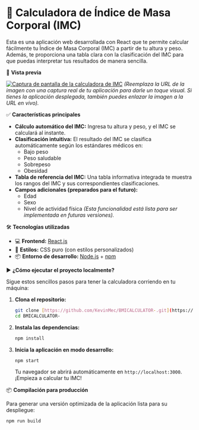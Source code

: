 # 🧮 Calculadora de Índice de Masa Corporal (IMC)

Esta es una aplicación web desarrollada con React que te permite calcular fácilmente tu Índice de Masa Corporal (IMC) a partir de tu altura y peso. Además, te proporciona una tabla clara con la clasificación del IMC para que puedas interpretar tus resultados de manera sencilla.

📸 **Vista previa**

[![Captura de pantalla de la calculadora de IMC](https://play.google.com/store/apps/details?id=com.tools.screenshot&hl=es_EC)](https://play.google.com/store/apps/details?id=com.cy8018.livetv&hl=es_AR)
*(Reemplaza la URL de la imagen con una captura real de tu aplicación para darle un toque visual. Si tienes la aplicación desplegada, también puedes enlazar la imagen a la URL en vivo).*

✅ **Características principales**

* **Cálculo automático del IMC:** Ingresa tu altura y peso, y el IMC se calculará al instante.
* **Clasificación intuitiva:** El resultado del IMC se clasifica automáticamente según los estándares médicos en:
    * Bajo peso
    * Peso saludable
    * Sobrepeso
    * Obesidad
* **Tabla de referencia del IMC:** Una tabla informativa integrada te muestra los rangos del IMC y sus correspondientes clasificaciones.
* **Campos adicionales (preparados para el futuro):**
    * Edad
    * Sexo
    * Nivel de actividad física *(Esta funcionalidad está lista para ser implementada en futuras versiones).*

🛠️ **Tecnologías utilizadas**

* 💻 **Frontend:** [React.js](https://react.dev/)
* 🎨 **Estilos:** CSS puro (con estilos personalizados)
* 📦 **Entorno de desarrollo:** [Node.js](https://nodejs.org/) + [npm](https://www.npmjs.com/)

▶️ **¿Cómo ejecutar el proyecto localmente?**

Sigue estos sencillos pasos para tener la calculadora corriendo en tu máquina:

1.  **Clona el repositorio:**
    ```bash
    git clone [https://github.com/KevinMec/BMICALCULATOR-.git](https://github.com/KevinMec/BMICALCULATOR-.git)
    cd BMICALCULATOR-
    ```

2.  **Instala las dependencias:**
    ```bash
    npm install
    ```

3.  **Inicia la aplicación en modo desarrollo:**
    ```bash
    npm start
    ```
    Tu navegador se abrirá automáticamente en `http://localhost:3000`. ¡Empieza a calcular tu IMC!

📦 **Compilación para producción**

Para generar una versión optimizada de la aplicación lista para su despliegue:

```bash
npm run build
